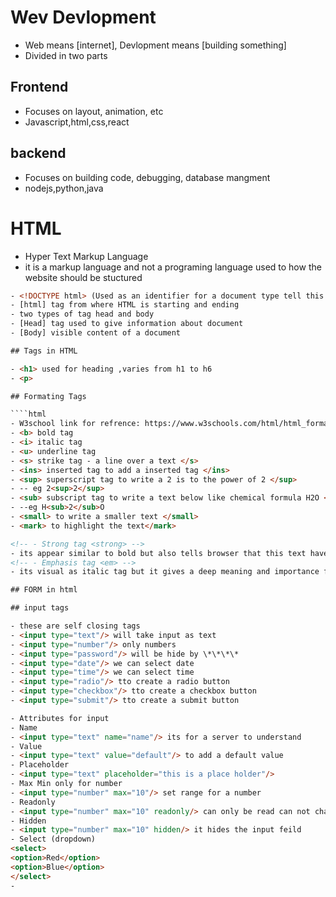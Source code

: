 # Wev Devlopment

- Web means [internet], Devlopment means [building something]
- Divided in two parts

## Frontend

- Focuses on layout, animation, etc
- Javascript,html,css,react

## backend

- Focuses on building code, debugging, database mangment
- nodejs,python,java

# HTML

- Hyper Text Markup Language
- it is a markup language and not a programing language used to how the website should be stuctured

````html
- <!DOCTYPE html> (Used as an identifier for a document type tell this is a html file)
- [html] tag from where HTML is starting and ending
- two types of tag head and body
- [Head] tag used to give information about document
- [Body] visible content of a document

## Tags in HTML

- <h1> used for heading ,varies from h1 to h6
- <p>

## Formating Tags

````html
- W3school link for refrence: https://www.w3schools.com/html/html_formatting.asp
- <b> bold tag
- <i> italic tag
- <u> underline tag
- <s> strike tag - a line over a text </s>
- <ins> inserted tag to add a inserted tag </ins>
- <sup> superscript tag to write a 2 is to the power of 2 </sup>
- -- eg 2<sup>2</sup>
- <sub> subscript tag to write a text below like chemical formula H2O </sub>
- --eg H<sub>2</sub>O
- <small> to write a smaller text </small>
- <mark> to highlight the text</mark>

<!-- - Strong tag <strong> -->
- its appear similar to bold but also tells browser that this text have importance in document
<!-- - Emphasis tag <em> -->
- its visual as italic tag but it gives a deep meaning and importance for a browser

## FORM in html

## input tags

- these are self closing tags
- <input type="text"/> will take input as text
- <input type="number"/> only numbers
- <input type="password"/> will be hide by \*\*\*\*
- <input type="date"/> we can select date
- <input type="time"/> we can select time
- <input type="radio"/> tto create a radio button
- <input type="checkbox"/> tto create a checkbox button
- <input type="submit"/> tto create a submit button

- Attributes for input
- Name
- <input type="text" name="name"/> its for a server to understand
- Value
- <input type="text" value="default"/> to add a default value
- Placeholder
- <input type="text" placeholder="this is a place holder"/>
- Max Min only for number
- <input type="number" max="10"/> set range for a number
- Readonly
- <input type="number" max="10" readonly/> can only be read can not change
- Hidden
- <input type="number" max="10" hidden/> it hides the input feild
- Select (dropdown)
<select>
<option>Red</option>
<option>Blue</option>
</select>
-
